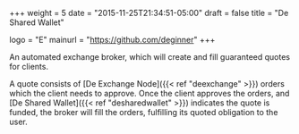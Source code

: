 +++
weight = 5
date = "2015-11-25T21:34:51-05:00"
draft = false
title = "De Shared Wallet"

logo = "E"
mainurl = "https://github.com/deginner"
+++

An automated exchange broker, which will create and fill guaranteed quotes for clients.

A quote consists of [De Exchange Node]({{< ref "deexchange" >}}) orders which the client needs to approve. Once the client approves the orders, and [De Shared Wallet]({{< ref "desharedwallet" >}}) indicates the quote is funded, the broker will fill the orders, fulfilling its quoted obligation to the user.
